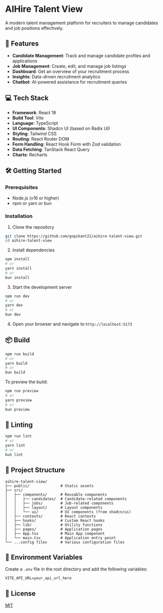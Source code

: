 # AIHire Talent View

A modern talent management platform for recruiters to manage candidates and job positions effectively.

## 🚀 Features

- **Candidate Management**: Track and manage candidate profiles and applications
- **Job Management**: Create, edit, and manage job listings
- **Dashboard**: Get an overview of your recruitment process
- **Insights**: Data-driven recruitment analytics
- **Chatbot**: AI-powered assistance for recruitment queries

## 💻 Tech Stack

- **Framework**: React 18
- **Build Tool**: Vite
- **Language**: TypeScript
- **UI Components**: Shadcn UI (based on Radix UI)
- **Styling**: Tailwind CSS
- **Routing**: React Router DOM
- **Form Handling**: React Hook Form with Zod validation
- **Data Fetching**: TanStack React Query
- **Charts**: Recharts

## 🛠️ Getting Started

### Prerequisites

- Node.js (v16 or higher)
- npm or yarn or bun

### Installation

1. Clone the repository

```bash
git clone https://github.com/gopikant21/aihire-talent-view.git
cd aihire-talent-view
```

2. Install dependencies

```bash
npm install
# or
yarn install
# or
bun install
```

3. Start the development server

```bash
npm run dev
# or
yarn dev
# or
bun dev
```

4. Open your browser and navigate to `http://localhost:5173`

## 📦 Build

```bash
npm run build
# or
yarn build
# or
bun build
```

To preview the build:

```bash
npm run preview
# or
yarn preview
# or
bun preview
```

## 🧪 Linting

```bash
npm run lint
# or
yarn lint
# or
bun lint
```

## 📁 Project Structure

```
aihire-talent-view/
├── public/              # Static assets
├── src/
│   ├── components/      # Reusable components
│   │   ├── candidates/  # Candidate-related components
│   │   ├── jobs/        # Job-related components
│   │   ├── layout/      # Layout components
│   │   └── ui/          # UI components (from shadcn/ui)
│   ├── contexts/        # React contexts
│   ├── hooks/           # Custom React hooks
│   ├── lib/             # Utility functions
│   ├── pages/           # Application pages
│   ├── App.tsx          # Main App component
│   └── main.tsx         # Application entry point
└── ...config files      # Various configuration files
```

## 🔑 Environment Variables

Create a `.env` file in the root directory and add the following variables:

```
VITE_API_URL=your_api_url_here
```

## 📄 License

[MIT](LICENSE)
